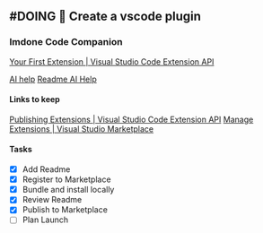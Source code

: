 ## #DOING :electric_plug: Create a vscode plugin

### Imdone Code Companion

[Your First Extension | Visual Studio Code Extension API](https://code.visualstudio.com/api/get-started/your-first-extension)

[AI help](https://chatgpt.com/share/670e5987-4764-8005-9a03-035af53546c5)
[Readme AI Help](https://chatgpt.com/share/672792d9-30ec-8005-be67-c6238878469e)

#### Links to keep

[Publishing Extensions | Visual Studio Code Extension API](https://code.visualstudio.com/api/working-with-extensions/publishing-extension)
[Manage Extensions | Visual Studio Marketplace](https://marketplace.visualstudio.com/manage/publishers/Imdone?auth_redirect=True)

#### Tasks

- [x] Add Readme
- [x] Register to Marketplace
- [x] Bundle and install locally
- [x] Review Readme
- [x] Publish to Marketplace
- [ ] Plan Launch

<!--
#imdone-1.47.0
created:2024-10-14T11:22:37-04:00
order:-10
-->

